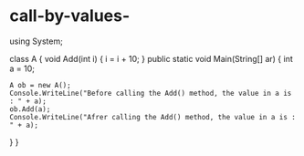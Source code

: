 # call-by-values-
using System;

class A
{
void Add(int i)
{
	i = i + 10;
}
public static void Main(String[] ar)
{
	int a = 10;

	A ob = new A();
	Console.WriteLine("Before calling the Add() method, the value in a is : " + a);
	ob.Add(a);
	Console.WriteLine("Afrer calling the Add() method, the value in a is : " + a);
}
}
